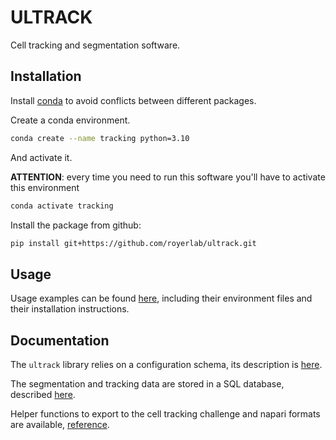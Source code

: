 
# ULTRACK

Cell tracking and segmentation software.

## Installation

Install [conda](https://docs.conda.io/projects/conda/en/latest/user-guide/install/index.html) to avoid conflicts between different packages.

Create a conda environment.

```bash
conda create --name tracking python=3.10
```

And activate it.

**ATTENTION**: every time you need to run this software you'll have to activate this environment

```bash
conda activate tracking
```

Install the package from github:

```bash
pip install git+https://github.com/royerlab/ultrack.git
```

## Usage

Usage examples can be found [here](examples), including their environment files and their installation instructions.

## Documentation

The `ultrack` library relies on a configuration schema, its description is [here](ultrack/config/README.md).

The segmentation and tracking data are stored in a SQL database, described [here](ultrack/core/README.md).

Helper functions to export to the cell tracking challenge and napari formats are available, [reference](ultrack/core/export).
